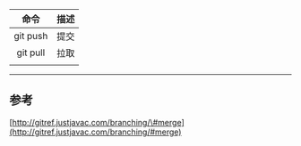 | 命令 | 描述 |
| :---: | :---: |
| git push | 提交 |
| git pull | 拉取 |
|  |  |



---



## 参考

[http://gitref.justjavac.com/branching/\#merge](http://gitref.justjavac.com/branching/#merge)

